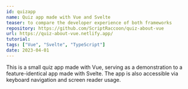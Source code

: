 ```yaml
---
id: quizapp
name: Quiz app made with Vue and Svelte
teaser: to compare the developer experience of both frameworks
repository: https://github.com/ScriptRaccoon/quiz-about-vue
url: https://quiz-about-vue.netlify.app/
tutorial:
tags: ["Vue", "Svelte", "TypeScript"]
date: 2023-04-01
---
```


This is a small quiz app made with Vue, serving as a demonstration to a feature-identical app made with Svelte. The app is also accessible via keyboard navigation and screen reader usage.
